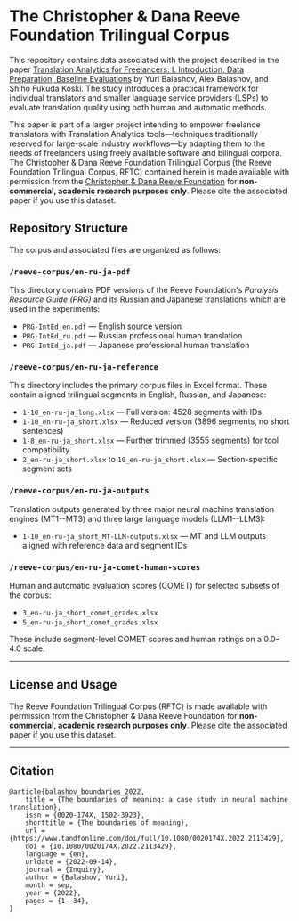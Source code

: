 # The Christopher & Dana Reeve Foundation Trilingual Corpus
This repository contains data associated with the project described in the paper [Translation Analytics for Freelancers: I. Introduction, Data Preparation, Baseline Evaluations](https://arxiv.org/abs/2210.00613) by Yuri Balashov, Alex Balashov, and Shiho Fukuda Koski. The study introduces a practical framework for individual translators and smaller language service providers (LSPs) to evaluate translation quality using both human and automatic methods.

This paper is part of a larger project intending to empower freelance translators with Translation Analytics tools—techniques traditionally reserved for large-scale industry workflows—by adapting them to the needs of freelancers using freely available software and bilingual corpora. The Christopher & Dana Reeve Foundation Trilingual Corpus (the Reeve Foundation Trilingual Corpus, RFTC) contained herein is made available with permission from the [Christopher & Dana Reeve Foundation](https://www.christopherreeve.org/) for **non-commercial, academic research purposes only**. Please cite the associated paper if you use this dataset.

## Repository Structure

The corpus and associated files are organized as follows:

### `/reeve-corpus/en-ru-ja-pdf`
This directory contains PDF versions of the Reeve Foundation's *Paralysis Resource Guide (PRG)* and its Russian and Japanese translations which are used in the experiments:

- `PRG-IntEd_en.pdf` — English source version  
- `PRG-IntEd_ru.pdf` — Russian professional human translation  
- `PRG-IntEd_ja.pdf` — Japanese professional human translation  

### `/reeve-corpus/en-ru-ja-reference`
This directory includes the primary corpus files in Excel format. These contain aligned trilingual segments in English, Russian, and Japanese:

- `1-10_en-ru-ja_long.xlsx` — Full version: 4528 segments with IDs  
- `1-10_en-ru-ja_short.xlsx` — Reduced version (3896 segments, no short sentences)  
- `1-8_en-ru-ja_short.xlsx` — Further trimmed (3555 segments) for tool compatibility  
- `2_en-ru-ja_short.xlsx` to `10_en-ru-ja_short.xlsx` — Section-specific segment sets

### `/reeve-corpus/en-ru-ja-outputs`
Translation outputs generated by three major neural machine translation engines (MT1--MT3) and three large language models (LLM1--LLM3):

- `1-10_en-ru-ja_short_MT-LLM-outputs.xlsx` — MT and LLM outputs aligned with reference data and segment IDs  

### `/reeve-corpus/en-ru-ja-comet-human-scores`
Human and automatic evaluation scores (COMET) for selected subsets of the corpus:

- `3_en-ru-ja_short_comet_grades.xlsx`  
- `5_en-ru-ja_short_comet_grades.xlsx`  

These include segment-level COMET scores and human ratings on a 0.0–4.0 scale.

---

## License and Usage

The Reeve Foundation Trilingual Corpus (RFTC) is made available with permission from the Christopher & Dana Reeve Foundation for **non-commercial, academic research purposes only**. Please cite the associated paper if you use this dataset.

---

## Citation

```
@article{balashov_boundaries_2022,
	title = {The boundaries of meaning: a case study in neural machine translation},
	issn = {0020-174X, 1502-3923},
	shorttitle = {The boundaries of meaning},
	url = {https://www.tandfonline.com/doi/full/10.1080/0020174X.2022.2113429},
	doi = {10.1080/0020174X.2022.2113429},
	language = {en},
	urldate = {2022-09-14},
	journal = {Inquiry},
	author = {Balashov, Yuri},
	month = sep,
	year = {2022},
	pages = {1--34},
}
```

